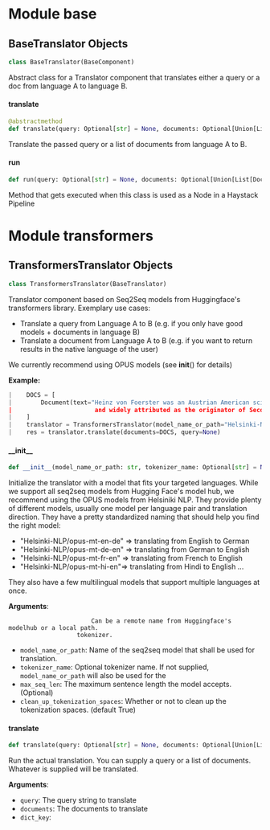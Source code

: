 <a id="base"></a>

# Module base

<a id="base.BaseTranslator"></a>

## BaseTranslator Objects

```python
class BaseTranslator(BaseComponent)
```

Abstract class for a Translator component that translates either a query or a doc from language A to language B.

<a id="base.BaseTranslator.translate"></a>

#### translate

```python
@abstractmethod
def translate(query: Optional[str] = None, documents: Optional[Union[List[Document], List[str], List[Dict[str, Any]]]] = None, dict_key: Optional[str] = None) -> Union[str, List[Document], List[str], List[Dict[str, Any]]]
```

Translate the passed query or a list of documents from language A to B.

<a id="base.BaseTranslator.run"></a>

#### run

```python
def run(query: Optional[str] = None, documents: Optional[Union[List[Document], List[str], List[Dict[str, Any]]]] = None, answers: Optional[Union[Dict[str, Any], List[Dict[str, Any]]]] = None, dict_key: Optional[str] = None)
```

Method that gets executed when this class is used as a Node in a Haystack Pipeline

<a id="transformers"></a>

# Module transformers

<a id="transformers.TransformersTranslator"></a>

## TransformersTranslator Objects

```python
class TransformersTranslator(BaseTranslator)
```

Translator component based on Seq2Seq models from Huggingface's transformers library.
Exemplary use cases:
- Translate a query from Language A to B (e.g. if you only have good models + documents in language B)
- Translate a document from Language A to B (e.g. if you want to return results in the native language of the user)

We currently recommend using OPUS models (see __init__() for details)

**Example:**

```python
|    DOCS = [
|        Document(text="Heinz von Foerster was an Austrian American scientist combining physics and philosophy,
|                       and widely attributed as the originator of Second-order cybernetics.")
|    ]
|    translator = TransformersTranslator(model_name_or_path="Helsinki-NLP/opus-mt-en-de")
|    res = translator.translate(documents=DOCS, query=None)
```

<a id="transformers.TransformersTranslator.__init__"></a>

#### \_\_init\_\_

```python
def __init__(model_name_or_path: str, tokenizer_name: Optional[str] = None, max_seq_len: Optional[int] = None, clean_up_tokenization_spaces: Optional[bool] = True)
```

Initialize the translator with a model that fits your targeted languages. While we support all seq2seq
models from Hugging Face's model hub, we recommend using the OPUS models from Helsiniki NLP. They provide plenty
of different models, usually one model per language pair and translation direction.
They have a pretty standardized naming that should help you find the right model:
- "Helsinki-NLP/opus-mt-en-de" => translating from English to German
- "Helsinki-NLP/opus-mt-de-en" => translating from German to English
- "Helsinki-NLP/opus-mt-fr-en" => translating from French to English
- "Helsinki-NLP/opus-mt-hi-en"=> translating from Hindi to English
...

They also have a few multilingual models that support multiple languages at once.

**Arguments**:

                           Can be a remote name from Huggingface's modelhub or a local path.
                       tokenizer.
- `model_name_or_path`: Name of the seq2seq model that shall be used for translation.
- `tokenizer_name`: Optional tokenizer name. If not supplied, `model_name_or_path` will also be used for the
- `max_seq_len`: The maximum sentence length the model accepts. (Optional)
- `clean_up_tokenization_spaces`: Whether or not to clean up the tokenization spaces. (default True)

<a id="transformers.TransformersTranslator.translate"></a>

#### translate

```python
def translate(query: Optional[str] = None, documents: Optional[Union[List[Document], List[str], List[Dict[str, Any]]]] = None, dict_key: Optional[str] = None) -> Union[str, List[Document], List[str], List[Dict[str, Any]]]
```

Run the actual translation. You can supply a query or a list of documents. Whatever is supplied will be translated.

**Arguments**:

- `query`: The query string to translate
- `documents`: The documents to translate
- `dict_key`: 

